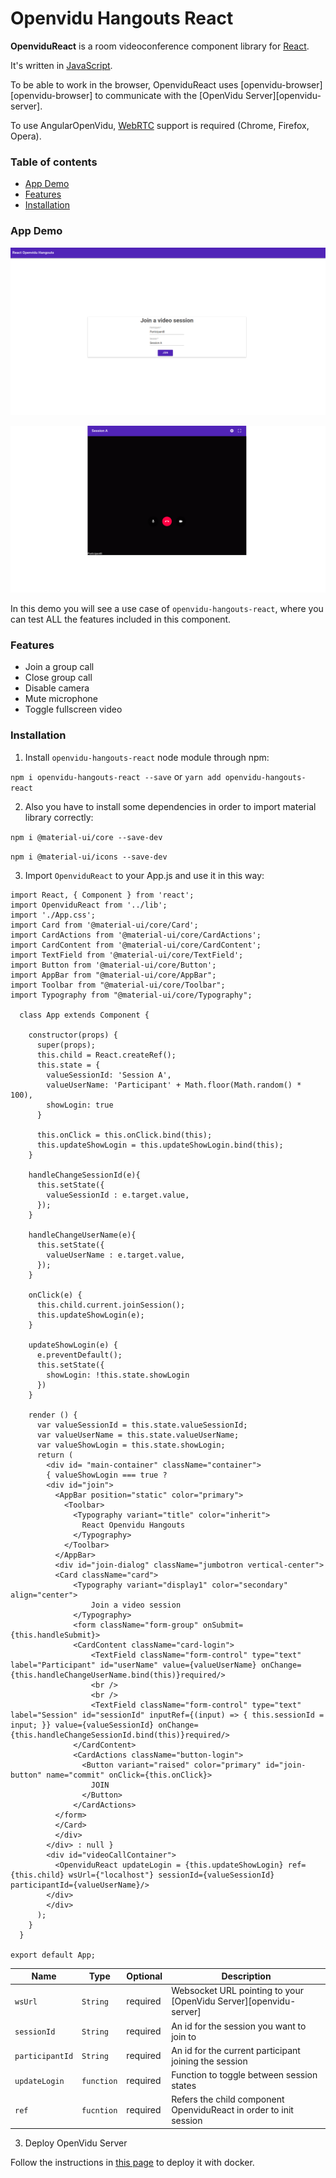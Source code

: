 # Openvidu Hangouts React

**OpenviduReact** is a room videoconference component library for [React](https://reactjs.org/).

It's written in [JavaScript](https://www.javascript.com/).

To be able to work in the browser, OpenviduReact uses [openvidu-browser][openvidu-browser] to communicate with the [OpenVidu Server][openvidu-server].

To use AngularOpenVidu, [WebRTC](https://en.wikipedia.org/wiki/WebRTC) support is required (Chrome, Firefox, Opera).

### Table of contents

- [App Demo](#app-demo)
- [Features](#features)
- [Installation](#installation)

### App Demo

<p align="center">
   <img src="images/loginhangouts.png" alt="screencast">
</p>

<p align="center">
   <img src="images/videocallhangouts.png" alt="screencast">
</p>

In this demo you will see a use case of `openvidu-hangouts-react`, where you can test ALL the features included in this component.


### Features

- Join a group call
- Close group call
- Disable camera
- Mute microphone
- Toggle fullscreen video

### Installation

1. Install `openvidu-hangouts-react` node module through npm:

`npm i openvidu-hangouts-react --save` or `yarn add openvidu-hangouts-react `

2. Also you have to install some dependencies in order to import material library correctly:

`npm i @material-ui/core --save-dev`

`npm i @material-ui/icons --save-dev`

3. Import `OpenviduReact` to your App.js and use it in this way:

````
import React, { Component } from 'react';
import OpenviduReact from '../lib';
import './App.css';
import Card from '@material-ui/core/Card';
import CardActions from '@material-ui/core/CardActions';
import CardContent from '@material-ui/core/CardContent';
import TextField from '@material-ui/core/TextField';
import Button from '@material-ui/core/Button';
import AppBar from "@material-ui/core/AppBar";
import Toolbar from "@material-ui/core/Toolbar";
import Typography from "@material-ui/core/Typography";

  class App extends Component {

    constructor(props) {
      super(props);
      this.child = React.createRef();
      this.state = {
        valueSessionId: 'Session A',
        valueUserName: 'Participant' + Math.floor(Math.random() * 100),
        showLogin: true
      }

      this.onClick = this.onClick.bind(this);
      this.updateShowLogin = this.updateShowLogin.bind(this);
    }

    handleChangeSessionId(e){
      this.setState({
        valueSessionId : e.target.value,
      });
    }
  
    handleChangeUserName(e){
      this.setState({
        valueUserName : e.target.value,
      });
    }

    onClick(e) {
      this.child.current.joinSession();
      this.updateShowLogin(e);
    }

    updateShowLogin(e) {
      e.preventDefault();
      this.setState({
        showLogin: !this.state.showLogin
      })
    }

    render () {
      var valueSessionId = this.state.valueSessionId;
      var valueUserName = this.state.valueUserName;
      var valueShowLogin = this.state.showLogin;
      return (
        <div id= "main-container" className="container">
        { valueShowLogin === true ? 
        <div id="join">
          <AppBar position="static" color="primary">
            <Toolbar>
              <Typography variant="title" color="inherit">
                React Openvidu Hangouts 
              </Typography>
            </Toolbar>
          </AppBar>
          <div id="join-dialog" className="jumbotron vertical-center">
          <Card className="card">
              <Typography variant="display1" color="secondary" align="center">
                  Join a video session
              </Typography>
              <form className="form-group" onSubmit={this.handleSubmit}>
              <CardContent className="card-login">
                  <TextField className="form-control" type="text" label="Participant" id="userName" value={valueUserName} onChange={this.handleChangeUserName.bind(this)}required/>
                  <br />
                  <br />
                  <TextField className="form-control" type="text" label="Session" id="sessionId" inputRef={(input) => { this.sessionId = input; }} value={valueSessionId} onChange={this.handleChangeSessionId.bind(this)}required/>
              </CardContent>
              <CardActions className="button-login">
                <Button variant="raised" color="primary" id="join-button" name="commit" onClick={this.onClick}>
                  JOIN
                </Button>
              </CardActions>
          </form>    
          </Card>
          </div>
        </div> : null }
        <div id="videoCallContainer">
          <OpenviduReact updateLogin = {this.updateShowLogin} ref={this.child} wsUrl={"localhost"} sessionId={valueSessionId} participantId={valueUserName}/>
        </div>
        </div>
      );
    }
  }

export default App;
````

| Name | Type | Optional | Description |
|---|---|---|---|
| `wsUrl`			| `String` | required | Websocket URL pointing to your [OpenVidu Server][openvidu-server] |
| `sessionId`		| `String` | required | An id for the session you want to join to |
| `participantId`	| `String` | required | An id for the current participant joining the session |
| `updateLogin`	| `function` | required | Function to toggle between session states |
| `ref`	| `fucntion` | required | Refers the child component OpenviduReact in order to init session |


3. Deploy OpenVidu Server

Follow the instructions in [this page](http://openvidu.io/docs/reference-docs/openvidu-artifacts/) to deploy it with docker.
